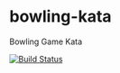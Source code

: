 # bowling-kata
Bowling Game Kata

[![Build Status](https://travis-ci.org/changing-official/bowling-kata.svg?branch=dev)](https://travis-ci.org/changing-official/bowling-kata)